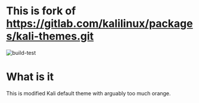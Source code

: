 # **This is fork of https://gitlab.com/kalilinux/packages/kali-themes.git**
![build-test](https://github.com/github/docs/actions/workflows/main.yml/badge.svg)
# What is it
This is modified Kali default theme with arguably too much orange.
